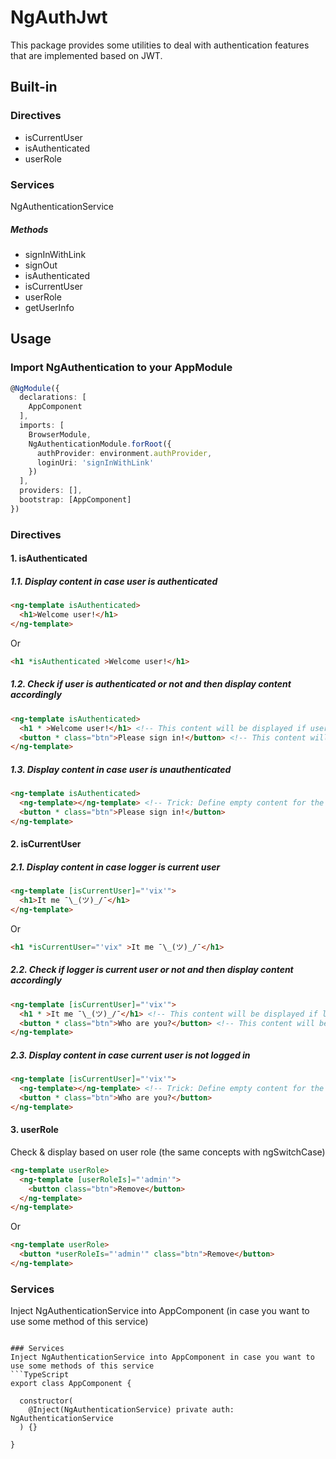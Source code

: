 # NgAuthJwt
This package provides some utilities to deal with authentication features that are implemented based on JWT.

## Built-in

### Directives
- isCurrentUser
- isAuthenticated
- userRole

### Services
NgAuthenticationService
##### Methods
- signInWithLink
- signOut
- isAuthenticated
- isCurrentUser
- userRole
- getUserInfo

## Usage

### Import NgAuthentication to your AppModule
```TypeScript
@NgModule({
  declarations: [
    AppComponent
  ],
  imports: [
    BrowserModule,
    NgAuthenticationModule.forRoot({
      authProvider: environment.authProvider,
      loginUri: 'signInWithLink'
    })
  ],
  providers: [],
  bootstrap: [AppComponent]
})
```


### Directives
#### 1. isAuthenticated
##### 1.1. Display content in case user is authenticated
```html
<ng-template isAuthenticated>
  <h1>Welcome user!</h1>
</ng-template>
```
Or
```html
<h1 *isAuthenticated >Welcome user!</h1>
```

##### 1.2. Check if user is authenticated or not and then display content accordingly
```html
<ng-template isAuthenticated>
  <h1 * >Welcome user!</h1> <!-- This content will be displayed if user is authenticated -->
  <button * class="btn">Please sign in!</button> <!-- This content will be displayed if not -->
</ng-template>
```

##### 1.3. Display content in case user is unauthenticated
```html
<ng-template isAuthenticated>
  <ng-template></ng-template> <!-- Trick: Define empty content for the right condition -->
  <button * class="btn">Please sign in!</button>
</ng-template>
```

#### 2. isCurrentUser
##### 2.1. Display content in case logger is current user
```html
<ng-template [isCurrentUser]="'vix'">
  <h1>It me ¯\_(ツ)_/¯</h1>
</ng-template>
```
Or
```html
<h1 *isCurrentUser="'vix" >It me ¯\_(ツ)_/¯</h1>
```

##### 2.2. Check if logger is current user or not and then display content accordingly
```html
<ng-template [isCurrentUser]="'vix'">
  <h1 * >It me ¯\_(ツ)_/¯</h1> <!-- This content will be displayed if logger is current user -->
  <button * class="btn">Who are you?</button> <!-- This content will be displayed if not -->
</ng-template>
```

##### 2.3. Display content in case current user is not logged in
```html
<ng-template [isCurrentUser]="'vix'">
  <ng-template></ng-template> <!-- Trick: Define empty content for the right condition -->
  <button * class="btn">Who are you?</button>
</ng-template>
```

#### 3. userRole
Check & display based on user role (the same concepts with ngSwitchCase)
```html
<ng-template userRole>
  <ng-template [userRoleIs]="'admin'">
    <button class="btn">Remove</button>
  </ng-template>
</ng-template>
```
Or
```html
<ng-template userRole>
  <button *userRoleIs="'admin'" class="btn">Remove</button>
</ng-template>
```

### Services
Inject NgAuthenticationService into AppComponent (in case you want to use some method of this service)
```

### Services
Inject NgAuthenticationService into AppComponent in case you want to use some methods of this service
```TypeScript
export class AppComponent {

  constructor(
    @Inject(NgAuthenticationService) private auth: NgAuthenticationService
  ) {}

}
```
